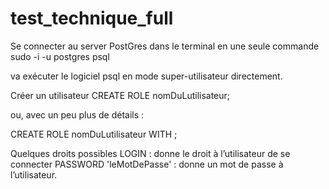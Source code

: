 # test_technique_full

Se connecter au server PostGres dans le terminal en une seule commande
sudo -i -u postgres psql

va exécuter le logiciel psql en mode super-utilisateur directement.

Créer un utilisateur
CREATE ROLE nomDuLutilisateur;

ou, avec un peu plus de détails :

CREATE ROLE nomDuLutilisateur WITH <une liste de droits>;

Quelques droits possibles
LOGIN : donne le droit à l’utilisateur de se connecter
PASSWORD 'leMotDePasse' : donne un mot de passe à l’utilisateur.
